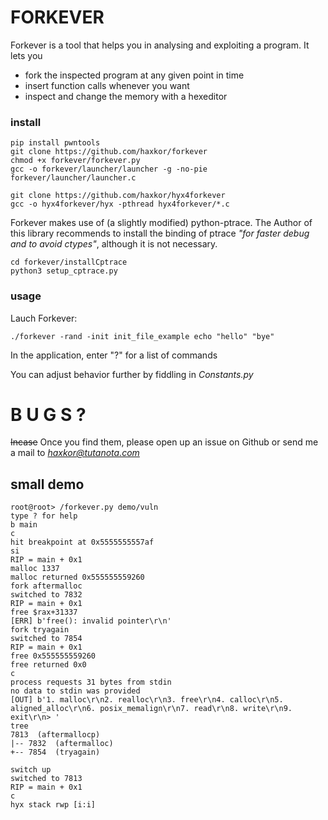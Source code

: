 # FORKEVER

Forkever is a tool that helps you in analysing and exploiting a program.
It lets you
- fork the inspected program at any given point in time 
- insert function calls whenever you want
- inspect and change the memory with a hexeditor


### install
    pip install pwntools
    git clone https://github.com/haxkor/forkever
    chmod +x forkever/forkever.py
    gcc -o forkever/launcher/launcher -g -no-pie forkever/launcher/launcher.c
    
    git clone https://github.com/haxkor/hyx4forkever
    gcc -o hyx4forkever/hyx -pthread hyx4forkever/*.c
    
    
Forkever makes use of (a slightly modified) python-ptrace.
The Author of this library recommends to install the binding of ptrace *"for faster debug and to avoid ctypes"*, although it is not necessary. 

    cd forkever/installCptrace
    python3 setup_cptrace.py
    
### usage
Lauch Forkever:

    ./forkever -rand -init init_file_example echo "hello" "bye"
    
    
In the application, enter "?" for a list of commands



You can adjust behavior further by fiddling in *Constants.py*

# B U G S ?

~~Incase~~ Once you find them, please open up an issue on Github 
or send me a mail to *haxkor@tutanota.com* 
   
## small demo

    root@root> /forkever.py demo/vuln
    type ? for help
    b main
    c
    hit breakpoint at 0x5555555557af
    si
    RIP = main + 0x1
    malloc 1337
    malloc returned 0x555555559260
    fork aftermalloc
    switched to 7832
    RIP = main + 0x1
    free $rax+31337
    [ERR] b'free(): invalid pointer\r\n'
    fork tryagain
    switched to 7854
    RIP = main + 0x1
    free 0x555555559260
    free returned 0x0
    c
    process requests 31 bytes from stdin
    no data to stdin was provided
    [OUT] b'1. malloc\r\n2. realloc\r\n3. free\r\n4. calloc\r\n5. aligned_alloc\r\n6. posix_memalign\r\n7. read\r\n8. write\r\n9. exit\r\n> '
    tree
    7813  (aftermallocp)
    |-- 7832  (aftermalloc)
    +-- 7854  (tryagain)

    switch up
    switched to 7813
    RIP = main + 0x1
    c
    hyx stack rwp [i:i]
   
    
    

    
    

    
